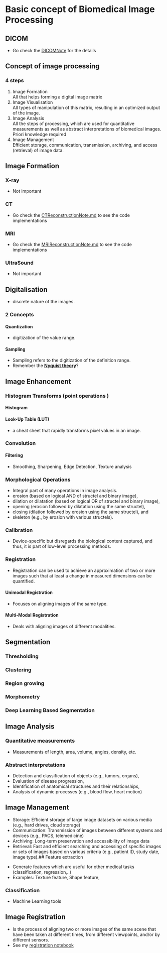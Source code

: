 # Basic concept of Biomedical Image Processing

## DICOM
* Go check the [DICOMNote](./DICOMLearning/DICOMNote.md) for the details

## Concept of image processing
### 4 steps
<ol>
<li> Image Formation </li>
    All that helps forming a digital image matrix

<li> Image Visualisation </li>
    All types of manipulation of this matrix, resulting in an optimized output of the image.

<li> Image Analysis </li>
    All the steps of processing, which are used for quantitative measurements as well as abstract interpretations of biomedical images. Priori knowledge required
<li> Image Management </li>
    Efficient storage, communication, transmission, archiving, and access (retrieval) of image data.
</ol>

## Image Formation
### X-ray
* Not important
### CT
* Go check the [CTReconstructionNote.md](./CTReconstructionLearning/CTReconstructionNote.md) to see the code implementations
### MRI
* Go check the [MRIReconstructionNote.md](./MRIReconstructionLearning/MRIReconstructionNote.md) to see the code implementations
### UltraSound
* Not important

## Digitalisation
* discrete nature of the images.
### 2 Concepts
#### Quantization
* digitization of the value range.
#### Sampling 
* Sampling refers to the digitization of the definition range. <br>
* Remember the [**Nyquist theory**](https://en.wikipedia.org/wiki/Nyquist%E2%80%93Shannon_sampling_theorem)?

## Image Enhancement
### Histogram Transforms (point operations )
#### Histogram
#### Look-Up Table (LUT)
* a cheat sheet that rapidly transforms pixel values in an image.
### Convolution
#### Filtering
* Smoothing, Sharpening, Edge Detection, Texture analysis 

### Morphological Operations 
* Integral part of many operations in image analysis.
* erosion (based on logical AND of structel and binary image),
* dilation or dilatation (based on logical OR of structel and binary image),
* opening (erosion followed by dilatation using the same structel),
* closing (dilation followed by erosion using the same structel), and
* skeleton (e.g., by erosion with various structels).

### Calibration
* Device-specific but disregards the biological content captured, and thus, it is part of low-level processing methods.

### Registration
* Registration can be used to achieve an approximation of two or more images such that at least a change in measured dimensions can be quantified.
#### Unimodal Registration
* Focuses on aligning images of the same type.
#### Multi-Modal Registration
* Deals with aligning images of different modalities.

## Segmentation 
### Thresholding 
### Clustering 
### Region growing 
### Morphometry 
### Deep Learning Based Segmentation 

## Image Analysis
### Quantitative measurements
- Measurements of length, area, volume, angles, density, etc.
### Abstract interpretations
- Detection and classification of objects (e.g., tumors, organs),
- Evaluation of disease progression,
- Identification of anatomical structures and their relationships,
- Analysis of dynamic processes (e.g., blood flow, heart motion)

## Image Management
- Storage: Efficient storage of large image datasets on various media (e.g., hard drives, cloud storage)
- Communication: Transmission of images between different systems and devices (e.g., PACS, telemedicine)
- Archiving: Long-term preservation and accessibility of image data
- Retrieval: Fast and efficient searching and accessing of specific images or sets of images based on various criteria (e.g., patient ID, study date, image type).## Feature extraction   
* Generate features which are useful for other medical tasks (classification, regression,..)
* Examples: Texture feature, Shape feature,  
### Classification   
* Machine Learning tools 
## Image Registration   
* Is the process of aligning two or more images of the same scene that have been taken at different times, from different viewpoints, and/or by different sensors.
* See my [registration notebook](RegistrationLearn/imageRegistration.ipynb)
